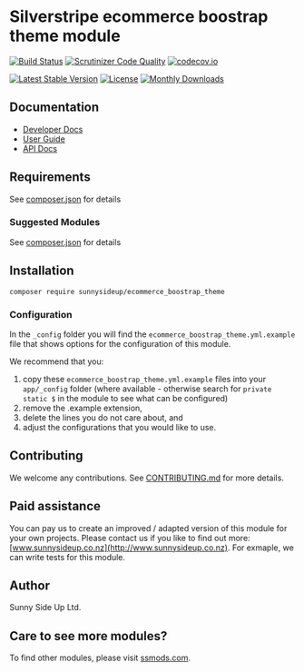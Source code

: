 # Silverstripe ecommerce boostrap theme module
[![Build Status](https://travis-ci.org/sunnysideup/silverstripe-ecommerce_boostrap_theme.svg?branch=master)](https://travis-ci.org/sunnysideup/silverstripe-ecommerce_boostrap_theme)
[![Scrutinizer Code Quality](https://scrutinizer-ci.com/g/sunnysideup/silverstripe-ecommerce_boostrap_theme/badges/quality-score.png?b=master)](https://scrutinizer-ci.com/g/sunnysideup/silverstripe-ecommerce_boostrap_theme/?branch=master)
[![codecov.io](https://codecov.io/github/sunnysideup/silverstripe-ecommerce_boostrap_theme/coverage.svg?branch=master)](https://codecov.io/github/sunnysideup/silverstripe-ecommerce_boostrap_theme?branch=master)

[![Latest Stable Version](https://poser.pugx.org/sunnysideup/ecommerce_boostrap_theme/version)](https://packagist.org/packages/sunnysideup/ecommerce_boostrap_theme)
[![License](https://poser.pugx.org/sunnysideup/ecommerce_boostrap_theme/license)](https://packagist.org/packages/sunnysideup/ecommerce_boostrap_theme)
[![Monthly Downloads](https://poser.pugx.org/sunnysideup/ecommerce_boostrap_theme/d/monthly)](https://packagist.org/packages/sunnysideup/ecommerce_boostrap_theme)


## Documentation



 * [Developer Docs](docs/en/INDEX.md)
 * [User Guide](docs/en/userguide.md)
 * [API Docs](http://docs.ssmods.com/sunnysideup/ecommerce_boostrap_theme/classes.xhtml)


## Requirements



See [composer.json](composer.json) for details


### Suggested Modules



See [composer.json](composer.json) for details


## Installation


```
composer require sunnysideup/ecommerce_boostrap_theme
```

### Configuration



In the `_config` folder you will find the `ecommerce_boostrap_theme.yml.example`
file that shows options for the configuration of this module.

We recommend that you:

  1. copy these `ecommerce_boostrap_theme.yml.example` files into your
`app/_config` folder (where available - otherwise search for `private static $` in the module to see what can be configured)
  2. remove the .example extension,
  3. delete the lines you do not care about, and
  4. adjust the configurations that you would like to use.


## Contributing



We welcome any contributions. See [CONTRIBUTING.md](CONTRIBUTING.md) for more details.

## Paid assistance



You can pay us to create an improved / adapted version of this module for your own projects.  Please contact us if you like to find out more: [www.sunnysideup.co.nz](http://www.sunnysideup.co.nz).  For exmaple, we can write tests for this module.  

## Author



Sunny Side Up Ltd.


## Care to see more modules?

To find other modules, please visit [ssmods.com](http://ssmods.com/).
